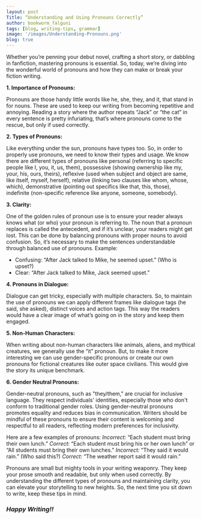```yaml
---
layout: post
Title: “Understanding and Using Pronouns Correctly”
author: bookworm_falguni
tags: [blog, writing-tips, grammar]
image: '/images/Understanding-Pronouns.png'
blog: true
---
```

Whether you’re penning your debut novel, crafting a short story, or dabbling in fanfiction, mastering pronouns is essential. So, today, we’re diving into the wonderful world of pronouns and how they can make or break your fiction writing.

**1. Importance of Pronouns:**

Pronouns are those handy little words like he, she, they, and it, that stand in for nouns. These are used to keep our writing from becoming repetitive and annoying. Reading a story where the author repeats “Jack” or “the cat” in every sentence is pretty infuriating, that’s where pronouns come to the rescue, but only if used correctly.

**2. Types of Pronouns:**

Like everything under the sun, pronouns have types too. So, in order to properly use pronouns, we need to know their types and usage. We know there are different types of pronouns like personal (referring to specific people like I, you, it, us, them), possessive (showing ownership like my, your, his, ours, theirs), reflexive (used when subject and object are same, like itself, myself, herself), relative (linking two clauses like whom, whose, which), demonstrative (pointing out specifics like that, this, those), indefinite (non-specific reference like anyone, someone, somebody).

**3. Clarity:**

One of the golden rules of pronoun use is to ensure your reader always knows what (or who) your pronoun is referring to. The noun that a pronoun replaces is called the antecedent, and if it’s unclear, your readers might get lost. This can be done by balancing pronouns with proper nouns to avoid confusion. So, it’s necessary to make the sentences understandable through balanced use of pronouns. Example:

- Confusing: “After Jack talked to Mike, he seemed upset.” (Who is upset?)
- Clear: “After Jack talked to Mike, Jack seemed upset.”

**4. Pronouns in Dialogue:**

Dialogue can get tricky, especially with multiple characters. So, to maintain the use of pronouns we can apply different frames like dialogue tags (he said, she asked), distinct voices and action tags. This way the readers would have a clear image of what’s going on in the story and keep them engaged. 

**5. Non-Human Characters:**

When writing about non-human characters like animals, aliens, and mythical creatures, we generally use the “it” pronoun. But, to make it more interesting we can use gender-specific pronouns or create our own pronouns for fictional creatures like outer space civilians. This would give the story its unique benchmark. 

**6. Gender Neutral Pronouns:**

Gender-neutral pronouns, such as "they/them," are crucial for inclusive language. They respect individuals' identities, especially those who don't conform to traditional gender roles. Using gender-neutral pronouns promotes equality and reduces bias in communication. Writers should be mindful of these pronouns to ensure their content is welcoming and respectful to all readers, reflecting modern preferences for inclusivity.

Here are a few examples of pronouns:
*Incorrect:* “Each student must bring their own lunch.”
*Correct:* “Each student must bring his or her own lunch” or “All students must bring their own lunches.”
*Incorrect:* “They said it would rain.” (Who said this?)
*Correct:* “The weather report said it would rain.”

Pronouns are small but mighty tools in your writing weaponry. They keep your prose smooth and readable, but only when used correctly. By understanding the different types of pronouns and maintaining clarity, you can elevate your storytelling to new heights. So, the next time you sit down to write, keep these tips in mind.

### ***Happy Writing!!***
